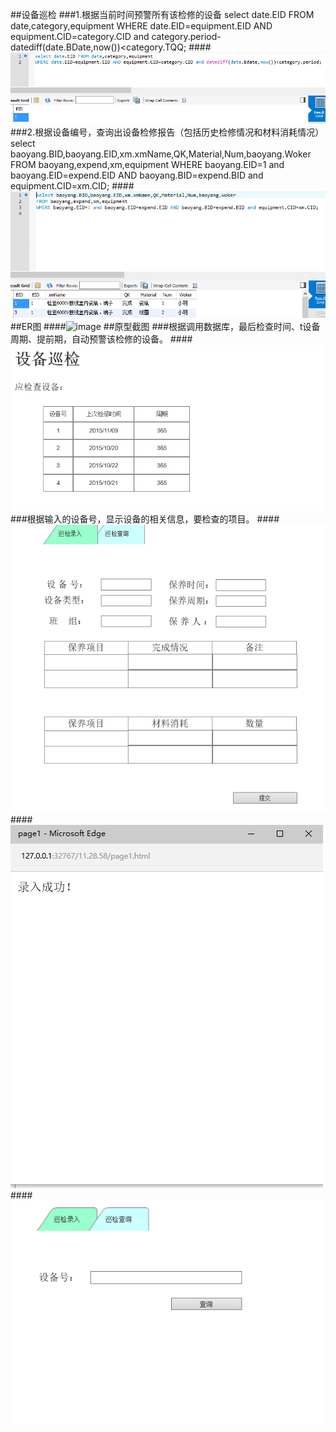 ##设备巡检
###1.根据当前时间预警所有该检修的设备
select date.EID FROM date,category,equipment 
WHERE date.EID=equipment.EID AND equipment.CID=category.CID and category.period-datediff(date.BDate,now())<category.TQQ;
####![image](https://github.com/Anneheng/MIS/blob/master/a1.PNG)
###2.根据设备编号，查询出设备检修报告（包括历史检修情况和材料消耗情况）
select baoyang.BID,baoyang.EID,xm.xmName,QK,Material,Num,baoyang.Woker 
FROM baoyang,expend,xm,equipment 
WHERE baoyang.EID=1 and baoyang.EID=expend.EID AND baoyang.BID=expend.BID and equipment.CID=xm.CID;
####![image](https://github.com/Anneheng/MIS/blob/master/a2.PNG)
##ER图
####![image](https://github.com/Anneheng/MIS/blob/master/ER图.PNG)
##原型截图
###根据调用数据库，最后检查时间、t设备周期、提前期，自动预警该检修的设备。
####![image](https://github.com/Anneheng/MIS/blob/master/1.PNG)
###根据输入的设备号，显示设备的相关信息，要检查的项目。
####![image](https://github.com/Anneheng/MIS/blob/master/2.PNG)
####![image](https://github.com/Anneheng/MIS/blob/master/3.PNG)
####![image](https://github.com/Anneheng/MIS/blob/master/4.PNG)
